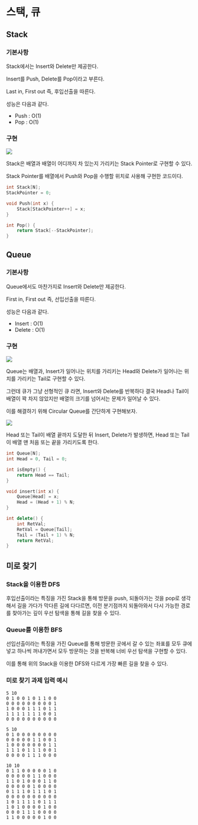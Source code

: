 # 스택, 큐

## Stack

### 기본사항

Stack에서는 Insert와 Delete만 제공한다.

Insert를 Push, Delete를 Pop이라고 부른다.

Last in, First out 즉, 후입선출을 따른다.

성능은 다음과 같다.

- Push : O(1)
- Pop : O(1)

### 구현

![](https://aliontory.github.io/data_structure_notes/Files/image%2031.png)

Stack은 배열과 배열이 어디까지 차 있는지 가리키는 Stack Pointer로 구현할 수 있다.

Stack Pointer를 배열에서 Push와 Pop을 수행할 위치로 사용해 구현한 코드이다.

```C++
int Stack[N];
StackPointer = 0;

void Push(int x) {
    Stack[StackPointer++] = x;
}

int Pop() {
    return Stack[--StackPointer];
}
```

## Queue

### 기본사항

Queue에서도 마찬가지로 Insert와 Delete만 제공한다.

First in, First out 즉, 선입선출을 따른다.

성능은 다음과 같다.

- Insert : O(1)
- Delete : O(1)

### 구현

![](https://aliontory.github.io/data_structure_notes/Files/image%2032.png)

Queue는 배열과, Insert가 일어나는 위치를 가리키는 Head와 Delete가 일어나는 위치를 가리키는 Tail로 구현할 수 있다.

그런데 큐가 그냥 선형적인 큐 라면, Insert와 Delete를 반복하다 결국 Head나 Tail이 배열이 꽉 차지 않았지만 배열의 크기를 넘어서는 문제가 일어날 수 있다.

이를 해결하기 위해 Circular Queue를 간단하게 구현해보자.

![](https://images.shiksha.com/mediadata/ugcDocuments/images/wordpressImages/2022_11_image-30.jpg)

Head 또는 Tail이 배열 끝까지 도달한 뒤 Insert, Delete가 발생하면, Head 또는 Tail이 배열 맨 처음 또는 끝을 가리키도록 한다.

```C++
int Queue[N];
int Head = 0, Tail = 0;

int isEmpty() {
    return Head == Tail;
}

void insert(int x) {
    Queue[Head] = x;
    Head = (Head + 1) % N;
}

int delete() {
    int RetVal;
    RetVal = Queue[Tail];
    Tail = (Tail + 1) % N;
    return RetVal;
}
```

## 미로 찾기

### Stack을 이용한 DFS

후입선출이라는 특징을 가진 Stack을 통해 방문을 push, 되돌아가는 것을 pop로 생각해서 길을 가다가 막다른 길에 다다르면, 이전 분기점까지 되돌아와서 다시 가능한 경로를 찾아가는 깊이 우선 탐색을 통해 길을 찾을 수 있다.

### Queue를 이용한 BFS

선입선출이라는 특징을 가진 Queue를 통해 방문한 곳에서 갈 수 있는 좌표를 모두 큐에 넣고 하나씩 꺼내가면서 모두 방문하는 것을 반복해 너비 우선 탐색을 구현할 수 있다.

이를 통해 위의 Stack을 이용한 DFS와 다르게 가장 빠른 길을 찾을 수 있다.

### 미로 찾기 과제 입력 예시

```
5 10
0 1 0 0 1 0 1 1 0 0
0 0 0 0 0 0 0 0 0 1
1 0 0 0 1 1 1 0 1 1
1 1 1 1 1 1 1 0 0 1
0 0 0 0 0 0 0 0 0 0
```

```
5 10
0 1 0 0 0 0 0 0 0 0
0 0 0 0 0 1 1 0 0 1
1 0 0 0 0 0 0 0 1 1
1 1 1 0 1 1 1 0 0 1
0 0 0 0 1 1 1 0 0 0
```

```
10 10
0 1 1 0 0 0 0 0 1 0
0 0 0 0 0 1 1 0 0 0
1 1 0 1 0 0 0 1 1 0
0 0 0 0 0 1 0 0 0 0
0 1 1 1 0 1 1 1 0 1
0 0 0 0 0 0 0 0 0 0
1 0 1 1 1 1 0 1 1 1
1 0 1 0 0 0 0 1 0 0
0 0 0 1 1 1 0 0 0 0
1 1 0 0 0 0 0 1 0 0
```